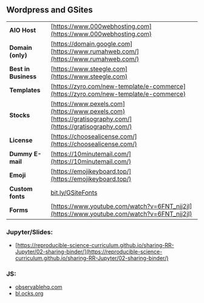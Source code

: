 
## Wordpress and GSites
|  |  |
|--|--|
| **AIO Host** | [https://www.000webhosting.com](https://www.000webhosting.com)
| **Domain (only)** | [https://domain.google.com] <br> [https://www.rumahweb.com/](https://www.rumahweb.com/) |
| **Best in Business** | [https://www.steegle.com](https://www.steegle.com)  |
| **Templates** | [https://zyro.com/new-template/e-commerce](https://zyro.com/new-template/e-commerce) |
| **Stocks** | [https://www.pexels.com](https://www.pexels.com) <br> [https://gratisography.com/](https://gratisography.com/) |
| **License** | [https://choosealicense.com/](https://choosealicense.com/) |
| **Dummy E-mail** | [https://10minutemail.com/](https://10minutemail.com/) |
| **Emoji** | [https://emojikeyboard.top/](https://emojikeyboard.top/) |
| **Custom fonts** | [bit.ly/GSiteFonts](http://bit.ly/GSiteFonts) |
| **Forms** | [https://www.youtube.com/watch?v=6FNT_njj2jI](https://www.youtube.com/watch?v=6FNT_njj2jI) |


### Jupyter/Slides:
- [https://reproducible-science-curriculum.github.io/sharing-RR-Jupyter/02-sharing-binder/](https://reproducible-science-curriculum.github.io/sharing-RR-Jupyter/02-sharing-binder/)

### JS:
 - [observablehq.com](http://observablehq.com)
 - [bl.ocks.org](bl.ocks.org)
